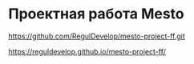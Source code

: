 # Проектная работа Mesto

https://github.com/RegulDevelop/mesto-project-ff.git

https://reguldevelop.github.io/mesto-project-ff/
